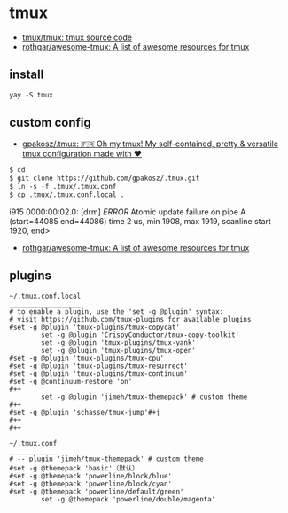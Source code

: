 # tmux
- [tmux/tmux: tmux source code](https://github.com/tmux/tmux)
- [rothgar/awesome-tmux: A list of awesome resources for tmux](https://github.com/rothgar/awesome-tmux)

## install
```markdown
yay -S tmux
```

## custom config
- [gpakosz/.tmux: 🇫🇷 Oh my tmux! My self-contained, pretty & versatile tmux configuration made with ❤️](https://github.com/gpakosz/.tmux)
```markdown
$ cd
$ git clone https://github.com/gpakosz/.tmux.git
$ ln -s -f .tmux/.tmux.conf
$ cp .tmux/.tmux.conf.local .
```
 i915 0000:00:02.0: [drm] *ERROR* Atomic update failure on pipe A (start=44085 end=44086) time 2 us, min 1908, max 1919, scanline start 1920, end>
- [rothgar/awesome-tmux: A list of awesome resources for tmux](https://github.com/Determinant/tmux-colortag)

## plugins
```
~/.tmux.conf.local
__________________
# to enable a plugin, use the 'set -g @plugin' syntax:
# visit https://github.com/tmux-plugins for available plugins
#set -g @plugin 'tmux-plugins/tmux-copycat'
        set -g @plugin 'CrispyConductor/tmux-copy-toolkit'
        set -g @plugin 'tmux-plugins/tmux-yank'
        set -g @plugin 'tmux-plugins/tmux-open'
#set -g @plugin 'tmux-plugins/tmux-cpu'
#set -g @plugin 'tmux-plugins/tmux-resurrect'
#set -g @plugin 'tmux-plugins/tmux-continuum'
#set -g @continuum-restore 'on'
#++
        set -g @plugin 'jimeh/tmux-themepack' # custom theme
#++
#set -g @plugin 'schasse/tmux-jump'#+j
#++
#++
```

```
~/.tmux.conf
____________
# -- plugin 'jimeh/tmux-themepack' # custom theme
#set -g @themepack 'basic'（默认）
#set -g @themepack 'powerline/block/blue'
#set -g @themepack 'powerline/block/cyan'
#set -g @themepack 'powerline/default/green'
        set -g @themepack 'powerline/double/magenta'
```
